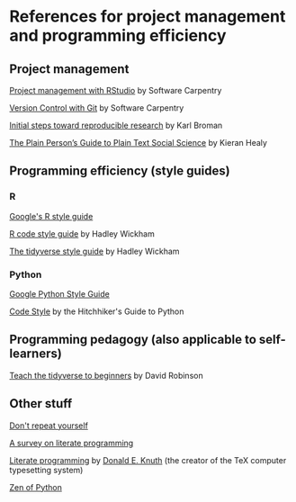 # References for project management and programming efficiency 

## Project management 

[Project management with RStudio](https://swcarpentry.github.io/r-novice-gapminder/02-project-intro/) by  Software Carpentry

[Version Control with Git](https://swcarpentry.github.io/git-novice/) by Software Carpentry

[Initial steps toward reproducible research](https://kbroman.org/steps2rr/) by Karl Broman

[The Plain Person’s Guide to Plain Text Social Science](http://plain-text.co/) by Kieran Healy 


## Programming efficiency (style guides)

### R
[Google's R style guide](https://google.github.io/styleguide/Rguide.xml)

[R code style guide](http://r-pkgs.had.co.nz/r.html) by Hadley Wickham 

[The tidyverse style guide](http://style.tidyverse.org/) by Hadley Wickham

### Python
[Google Python Style Guide](https://github.com/google/styleguide/blob/gh-pages/pyguide.md)

[Code Style](https://docs.python-guide.org/writing/style/#zen-of-python) by the Hitchhiker's Guide to Python

## Programming pedagogy (also applicable to self-learners)

[Teach the tidyverse to beginners](http://varianceexplained.org/r/teach-tidyverse/) by David Robinson

## Other stuff 

[Don't repeat yourself](http://web.archive.org/web/20131204221336/http://programmer.97things.oreilly.com/wiki/index.php/Don%27t_Repeat_Yourself)

[A survey on literate programming](http://www.literateprogramming.com/index.html)

[Literate programming](http://www.literateprogramming.com/knuthweb.pdf) by [Donald E. Knuth](https://en.wikipedia.org/wiki/Donald_Knuth) (the creator of the TeX computer typesetting system) 

[Zen of Python](https://en.wikipedia.org/wiki/Zen_of_Python)

